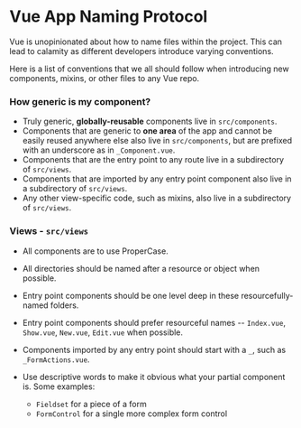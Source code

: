 Vue App Naming Protocol
=======================

Vue is unopinionated about how to name files within the project. This can lead to calamity as different developers introduce varying conventions.

Here is a list of conventions that we all should follow when introducing new components, mixins, or other files to any Vue repo.

### How generic is my component?

- Truly generic, **globally-reusable** components live in `src/components`.
- Components that are generic to **one area** of the app and cannot be easily reused anywhere else also live in `src/components`, but are prefixed with an underscore as in `_Component.vue`.
- Components that are the entry point to any route live in a subdirectory of `src/views`.
- Components that are imported by any entry point component also live in a subdirectory of `src/views`.
- Any other view-specific code, such as mixins, also live in a subdirectory of `src/views`.

### Views - `src/views`
- All components are to use ProperCase.
- All directories should be named after a resource or object when possible.
- Entry point components should be one level deep in these resourcefully-named folders.
- Entry point components should prefer resourceful names -- `Index.vue`, `Show.vue`, `New.vue`, `Edit.vue` when possible.
- Components imported by any entry point should start with a `_`, such as `_FormActions.vue`.

- Use descriptive words to make it obvious what your partial component is. Some examples:
  - `Fieldset` for a piece of a form
  - `FormControl` for a single more complex form control

